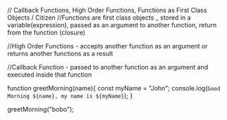 // Callback Functions, High Order Functions, Functions as First Class Objects / Citizen
//Functions are first class objects _ stored in a variable(expression), passed as an argument to another function, return from the function (closure)

//High Order Functions - accepts another function as an argument or returns another functions as a result

//Callback Function - passed to another function as an argument and executed inside that function

function greetMorning(name){
    const myName = "John";
    console.log(`Good Morning ${name}, my name is ${myName}`);
}

greetMorning("bobo");